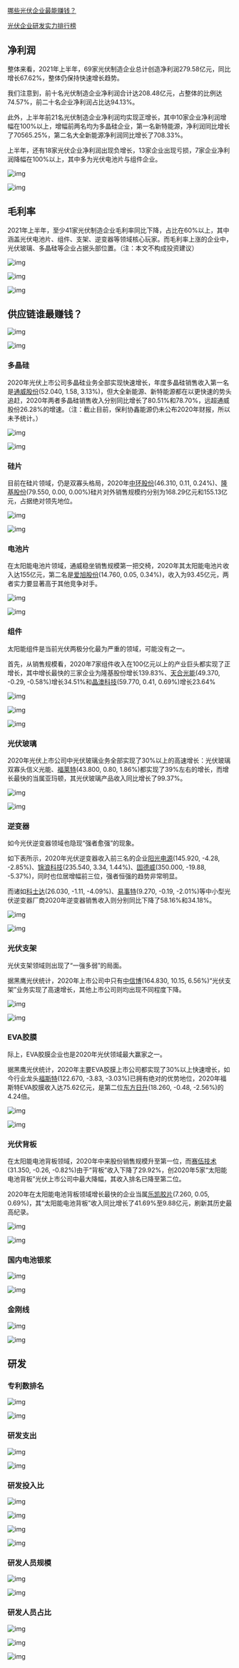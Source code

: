 [哪些光伏企业最能赚钱？](https://finance.sina.com.cn/jjxw/2021-09-23/doc-iktzqtyt7622643.shtml)

[光伏企业研发实力排行榜](https://www.jiemian.com/article/6214980.html)

## 净利润

整体来看，2021年上半年，69家光伏制造企业总计创造净利润279.58亿元，同比增长67.62%，整体仍保持快速增长趋势。

我们注意到，前十名光伏制造企业净利润合计达208.48亿元，占整体的比例达74.57%，前二十名企业净利润占比达94.13%。

此外，上半年前21名光伏制造企业净利润均实现正增长，其中10家企业净利润增幅在100%以上，增幅前两名均为多晶硅企业，第一名新特能源，净利润同比增长了70565.25%，第二名大全新能源净利润同比增长了708.33%。

上半年，还有18家光伏企业净利润出现负增长，13家企业出现亏损，7家企业净利润降幅在100%以上，其中多为光伏电池片与组件企业。

![img](images/e2e9-b7fee97271741ad9c3895a958cae7535.jpg)

![img](images/af09-973634c771ecef82cc16aabce07fdbbe.jpg)

## 毛利率

2021年上半年，至少41家光伏制造企业毛利率同比下降，占比在60%以上，其中涵盖光伏电池片、组件、支架、逆变器等领域核心玩家。而毛利率上涨的企业中，光伏玻璃、多晶硅等企业占据头部位置。（注：本文不构成投资建议）

![img](images/6181-2bc86b95b40b051d8dc668bf1f47484c.jpg)

![img](images/5bae-da57807a803b5ea65f7bc376f72dfbce.jpg)

![img](images/7531-6988967589537d7af206ab3ca93f2132.png)

## 供应链谁最赚钱？

![img](images/68bb-f795278876e03fbe2d882bb66bdb48fb.jpg)

![img](images/669c-ec2ec02a2c494f1d10e2c64921a163cc.jpg)

### 多晶硅

2020年光伏上市公司多晶硅业务全部实现快速增长，年度多晶硅销售收入第一名是[通威股份](https://finance.sina.com.cn/realstock/company/sh600438/nc.shtml)(52.040, 1.58, 3.13%)，但大全新能源、新特能源都在以更快速的势头追赶，2020年两者多晶硅销售收入分别同比增长了80.51%和78.70%，远超通威股份26.28%的增速。（注：截止目前，保利协鑫能源仍未公布2020年财报，所以未予统计。）

![img](images/2b12-e4e12f4a31feef3b04a22fa42d0fb582.jpg)

![img](images/4a6a-34e3a44eaa73372ef4af13b347422b67.jpg)

### 硅片

目前在硅片领域，仍是双寡头格局，2020年[中环股份](https://finance.sina.com.cn/realstock/company/sz002129/nc.shtml)(46.310, 0.11, 0.24%)、[隆基股份](https://finance.sina.com.cn/realstock/company/sh601012/nc.shtml)(79.550, 0.00, 0.00%)硅片对外销售规模约分别为168.29亿元和155.13亿元，占据绝对领先地位。

![img](images/d20b-015f97eeba53973ddf0561e5161e2752.jpg)

![img](images/cbcc-37a701c524093c6fdcb5744a175b8265.jpg)

### 电池片

在太阳能电池片领域，通威稳坐销售规模第一把交椅，2020年其太阳能电池片收入达155亿元，第二名是[爱旭股份](https://finance.sina.com.cn/realstock/company/sh600732/nc.shtml)(14.760, 0.05, 0.34%)，收入为93.45亿元，两者实力要显著高于其他竞争对手。

![img](images/db29-9429d99b07d95c00729ae85f2088e83a.jpg)

![img](images/6a3d-0d4939be4fb8777363dfade93aea52a6.jpg)

### 组件

太阳能组件是当前光伏两极分化最为严重的领域，可能没有之一。

首先，从销售规模看，2020年7家组件收入在100亿元以上的产业巨头都实现了正增长，其中增长最快的三家企业为隆基股份增长139.83%、[天合光能](https://finance.sina.com.cn/realstock/company/sh688599/nc.shtml)(49.370, -0.29, -0.58%)增长34.51%和[晶澳科技](https://finance.sina.com.cn/realstock/company/sz002459/nc.shtml)(59.770, 0.41, 0.69%)增长23.64%

![img](images/13ae-9442c7763ade36d522f601125f283635.jpg)

![img](images/e21a-a2fb559418332711474e08c9cabfae93.jpg)

![img](images/aedd-1e3a4a41d0e59afad87c5101c1ae9adf.jpg)

### 光伏玻璃

2020年光伏上市公司中光伏玻璃业务全部实现了30%以上的高速增长：光伏玻璃双寡头信义光能、[福莱特](https://finance.sina.com.cn/realstock/company/sh601865/nc.shtml)(43.800, 0.80, 1.86%)都实现了39%左右的增长，而增长最快的当属亚玛顿，其光伏玻璃产品收入同比增长了99.37%。

![img](images/e3e1-a52af619e7315c7e1366030edb545267.jpg)

![img](images/5098-a4027672cb6ce756c560a87d16da9ae6.jpg)

### 逆变器

如今光伏逆变器领域也隐现“强者愈强”的现象。

如下表所示，2020年光伏逆变器收入前三名的企业[阳光电源](https://finance.sina.com.cn/realstock/company/sz300274/nc.shtml)(145.920, -4.28, -2.85%)、[锦浪科技](https://finance.sina.com.cn/realstock/company/sz300763/nc.shtml)(235.540, 3.34, 1.44%)、[固德威](https://finance.sina.com.cn/realstock/company/sh688390/nc.shtml)(350.000, -19.88, -5.37%)，同时也位居增幅前三位，强者恒强的趋势非常明显。

而诸如[科士达](https://finance.sina.com.cn/realstock/company/sz002518/nc.shtml)(26.030, -1.11, -4.09%)、[易事特](https://finance.sina.com.cn/realstock/company/sz300376/nc.shtml)(9.270, -0.19, -2.01%)等中小型光伏逆变器厂商2020年逆变器销售收入则分别同比下降了58.16%和34.18%。

![img](images/37f7-78c6ef093f3ffd847a36cb7c21dff844.jpg)

![img](images/3d01-4fa57d4b94d1b64da266306c58f715a1.jpg)

### 光伏支架

光伏支架领域则出现了“一强多弱”的局面。

据黑鹰光伏统计，2020年上市公司中只有[中信博](https://finance.sina.com.cn/realstock/company/sh688408/nc.shtml)(164.830, 10.15, 6.56%)“光伏支架”业务实现了高速增长，其他上市公司则均出现不同程度下降。

![img](images/153b-b9b048674d4ad0447dd56c88321847f3.jpg)

![img](images/d2f6-5dcf69a10f0ea2913140f182eb20a2b2.jpg)

### EVA胶膜

际上，EVA胶膜企业也是2020年光伏领域最大赢家之一。

据黑鹰光伏统计，2020年主要EVA胶膜上市公司都实现了30%以上快速增长，如今行业龙头[福斯特](https://finance.sina.com.cn/realstock/company/sh603806/nc.shtml)(122.670, -3.83, -3.03%)已拥有绝对的优势地位，2020年福斯特EVA胶膜收入达75.62亿元，是第二位[东方日升](https://finance.sina.com.cn/realstock/company/sz300118/nc.shtml)(18.260, -0.48, -2.56%)的4.24倍。

![img](images/1ed6-a0ed1d61cb97e798bba1b55f2f5e1a66.jpg)

![img](images/e373-bb88230347117c273152e6a0a215e331.jpg)

### 光伏背板

在太阳能电池背板领域，2020年中来股份销售规模升至第一位，而[赛伍技术](https://finance.sina.com.cn/realstock/company/sh603212/nc.shtml)(31.350, -0.26, -0.82%)由于“背板”收入下降了29.92%，创2020年5家“太阳能电池背板”光伏上市公司中最大降幅，其收入排名已降至第二位。

2020年在太阳能电池背板领域增长最快的企业当属[乐凯胶片](https://finance.sina.com.cn/realstock/company/sh600135/nc.shtml)(7.260, 0.05, 0.69%)，其“太阳能电池背板”收入同比增长了41.69%至9.88亿元，刷新其历史最高纪录。

![img](images/f305-6299f329ea0c610c38250482d0b45eee.jpg)

![img](images/70da-1cfc6cc9cb707da239086a000998747d.jpg)

### 国内电池银浆

![img](images/bd0a-1c905fbdf533c4aefd22ba1df4cbfb41.jpg)

![img](images/f799-188eaa2b0a6997562e7359111e7f6834.jpg)

### 金刚线

![img](images/eec4-6c2fe38e7eccf8dde70fcd823e97c424.jpg)

![img](images/a0af-2000a96dbd636bbfa5dbf904ce4675ae.jpg)

## 研发

### 专利数排名

![img](images/162328652262375200_a700xH.png)

![img](images/162328652295044600_a700xH.png)

### 研发支出

![img](images/162328652555819600_a700xH.jpg)

![img](images/162328652654380700_a700xH.png)

### 研发投入比

![img](images/162328652974197700_a700xH.png)

![img](images/16232865303220500_a700xH.png)

![img](images/162328653042455500_a700xH.png)

![img](images/162328653098877200_a700xH.png)

### 研发人员规模

![img](images/162328653352675500_a700xH.png)

![img](images/162328653376868600_a700xH.png)

### 研发人员占比

![img](images/162328653671981600_a700xH.png)

![img](images/162328653696111800_a700xH.png)

![img](images/162328653735930000_a700xH.png)